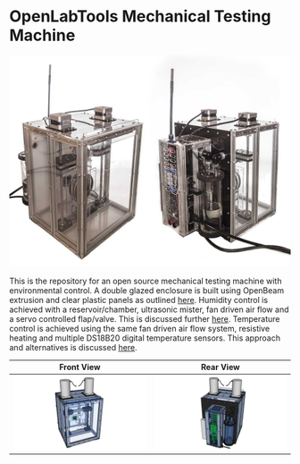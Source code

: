# OpenLabTools Mechanical Testing Machine

![](images/instrument_views.jpg "Photos of instrument fitted with stepper motors")

This is the repository for an open source mechanical testing machine with environmental control. A double glazed enclosure is built using OpenBeam extrusion and clear plastic panels as outlined [here](https://github.com/OpenLabTools/Resources-EnvironmentalChambers). Humidity control is achieved with a reservoir/chamber, ultrasonic mister, fan driven air flow and a servo controlled flap/valve. This is discussed further [here](https://github.com/OpenLabTools/Resources-HumidityControl). Temperature control is achieved using the same fan driven air flow system, resistive heating and multiple DS18B20 digital temperature sensors. This approach and alternatives is discussed [here](https://github.com/OpenLabTools/Resources-TemperatureControl).


Front View                        |  Rear View
:--------------------------------:|:--------------------------------:
![](cad/renders/0_main_view.png)  |  ![](cad/renders/1_rear_view.png)


